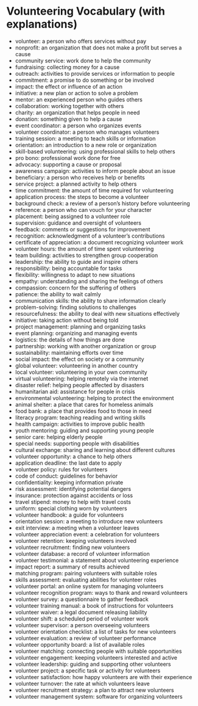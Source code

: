 # Volunteering Vocabulary (with explanations)

- volunteer: a person who offers services without pay
- nonprofit: an organization that does not make a profit but serves a cause
- community service: work done to help the community
- fundraising: collecting money for a cause
- outreach: activities to provide services or information to people
- commitment: a promise to do something or be involved
- impact: the effect or influence of an action
- initiative: a new plan or action to solve a problem
- mentor: an experienced person who guides others
- collaboration: working together with others
- charity: an organization that helps people in need
- donation: something given to help a cause
- event coordinator: a person who organizes events
- volunteer coordinator: a person who manages volunteers
- training session: a meeting to teach skills or information
- orientation: an introduction to a new role or organization
- skill-based volunteering: using professional skills to help others
- pro bono: professional work done for free
- advocacy: supporting a cause or proposal
- awareness campaign: activities to inform people about an issue
- beneficiary: a person who receives help or benefits
- service project: a planned activity to help others
- time commitment: the amount of time required for volunteering
- application process: the steps to become a volunteer
- background check: a review of a person’s history before volunteering
- reference: a person who can vouch for your character
- placement: being assigned to a volunteer role
- supervision: guidance and oversight of volunteers
- feedback: comments or suggestions for improvement
- recognition: acknowledgment of a volunteer’s contributions
- certificate of appreciation: a document recognizing volunteer work
- volunteer hours: the amount of time spent volunteering
- team building: activities to strengthen group cooperation
- leadership: the ability to guide and inspire others
- responsibility: being accountable for tasks
- flexibility: willingness to adapt to new situations
- empathy: understanding and sharing the feelings of others
- compassion: concern for the suffering of others
- patience: the ability to wait calmly
- communication skills: the ability to share information clearly
- problem-solving: finding solutions to challenges
- resourcefulness: the ability to deal with new situations effectively
- initiative: taking action without being told
- project management: planning and organizing tasks
- event planning: organizing and managing events
- logistics: the details of how things are done
- partnership: working with another organization or group
- sustainability: maintaining efforts over time
- social impact: the effect on society or a community
- global volunteer: volunteering in another country
- local volunteer: volunteering in your own community
- virtual volunteering: helping remotely via the internet
- disaster relief: helping people affected by disasters
- humanitarian aid: assistance for people in crisis
- environmental volunteering: helping to protect the environment
- animal shelter: a place that cares for homeless animals
- food bank: a place that provides food to those in need
- literacy program: teaching reading and writing skills
- health campaign: activities to improve public health
- youth mentoring: guiding and supporting young people
- senior care: helping elderly people
- special needs: supporting people with disabilities
- cultural exchange: sharing and learning about different cultures
- volunteer opportunity: a chance to help others
- application deadline: the last date to apply
- volunteer policy: rules for volunteers
- code of conduct: guidelines for behavior
- confidentiality: keeping information private
- risk assessment: identifying potential dangers
- insurance: protection against accidents or loss
- travel stipend: money to help with travel costs
- uniform: special clothing worn by volunteers
- volunteer handbook: a guide for volunteers
- orientation session: a meeting to introduce new volunteers
- exit interview: a meeting when a volunteer leaves
- volunteer appreciation event: a celebration for volunteers
- volunteer retention: keeping volunteers involved
- volunteer recruitment: finding new volunteers
- volunteer database: a record of volunteer information
- volunteer testimonial: a statement about volunteering experience
- impact report: a summary of results achieved
- matching program: pairing volunteers with suitable roles
- skills assessment: evaluating abilities for volunteer roles
- volunteer portal: an online system for managing volunteers
- volunteer recognition program: ways to thank and reward volunteers
- volunteer survey: a questionnaire to gather feedback
- volunteer training manual: a book of instructions for volunteers
- volunteer waiver: a legal document releasing liability
- volunteer shift: a scheduled period of volunteer work
- volunteer supervisor: a person overseeing volunteers
- volunteer orientation checklist: a list of tasks for new volunteers
- volunteer evaluation: a review of volunteer performance
- volunteer opportunity board: a list of available roles
- volunteer matching: connecting people with suitable opportunities
- volunteer engagement: keeping volunteers interested and active
- volunteer leadership: guiding and supporting other volunteers
- volunteer project: a specific task or activity for volunteers
- volunteer satisfaction: how happy volunteers are with their experience
- volunteer turnover: the rate at which volunteers leave
- volunteer recruitment strategy: a plan to attract new volunteers
- volunteer management system: software for organizing volunteers

